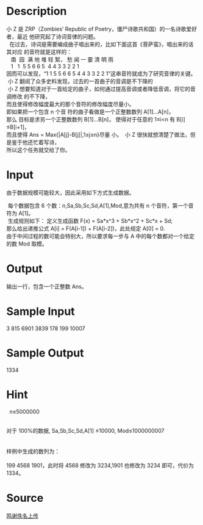 
# Description

<div class="content"><div>小 Z 是 ZRP（Zombies’ Republic of Poetry，僵尸诗歌共和国）的一名诗歌爱好者，最近 他研究起了诗词音律的问题。</div>
<div>  在过去，诗词是需要编成曲子唱出来的，比如下面这首《菩萨蛮》，唱出来的话其对应 的音符就是这样的：</div>
<div>   南  园  满 地 堆 轻 絮， 愁 闻 一 霎 清 明 雨</div>
<div>   1   1  5 5 6 6 5  4 4 3 3 2 2 1  </div>
<div>因而可以发现，“1 1 5 5 6 6 5 4 4 3 3 2 2 1”这串音符就成为了研究音律的关键。</div>
<div> 小 Z 翻阅了众多史料发现，过去的一首曲子的音调是不下降的 </div>
<div> 小 Z 想要知道对于一首给定的曲子，如何通过提高音调或者降低音调，将它的音调修改 的不下降，</div>
<div>而且使得修改幅度最大的那个音符的修改幅度尽量小。</div>
<div>即如果把一个包含 n 个音 符的曲子看做是一个正整数数列 A[1]…A[n]，</div>
<div>那么 目标是求另一个正整数数列 B[1]…B[n]， 使得对于任意的 1≤i&lt;n 有 B[i] ≤B[i+1]，</div>
<div>而且使得 Ans = Max{|A[j]-B[j]|,1≤j≤n}尽量 小。  小 Z 很快就想清楚了做法，但是鉴于他还忙着写诗，</div>
<div>所以这个任务就交给了你。 </div>
<div></div></div>

# Input

<div class="content"><p>由于数据规模可能较大，因此采用如下方式生成数据。</p>
<div>
<div> 每个数据包含 6 个数：n,Sa,Sb,Sc,Sd,A[1],Mod,意为共有 n 个音符，第一个音符为 A[1]。</div>
<div> 生成规则如下： 定义生成函数 F(x) = Sa*x^3 + Sb*x^2 + Sc*x + Sd; </div>
<div>那么给出递推公式 A[i] = F(A[i-1]) + F(A[i-2])，此处规定 A[0] = 0. </div>
<div>由于中间过程的数可能会特别大，所以要求每一步与 A 中的每个数都对一个给定的数 Mod 取模。</div>
<div></div>
</div></div>

# Output

<div class="content"><p>输出一行，包含一个正整数 Ans。 </p>
<div>
<div></div>
</div></div>

# Sample Input

<div class="content"><span class="sampledata">3 815 6901 3839 178 199 10007 </span></div>

# Sample Output

<div class="content"><span class="sampledata">1334</span></div>

# Hint

<div class="content"><p></p><p>  n≤5000000 </p><br/>
<div>对于 100%的数据, Sa,Sb,Sc,Sd,A[1] ≤10000, Mod≤1000000007 </div><br/>
<div></div><br/>
<div>样例中生成的数列为：  </div><br/>
<div>199 4568 1901，此时将 4568 修改为 3234,1901 也修改为 3234 即可，代价为 1334。 </div><p></p></div>

# Source

<div class="content"><p><a href="problemset.php?search=鸣谢佚名上传">鸣谢佚名上传</a></p></div>

